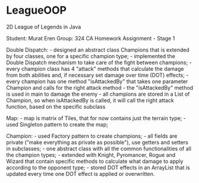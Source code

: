 # LeagueOOP
2D League of Legends in Java


Student: Murat Eren
Group: 324 CA
			Homework Assignment - Stage 1

Double Dispatch:
	- designed an abstract class Champions that is extended by four classes,
	one for a specific champion type;
	- implemented the Double Dispatch mechanism to take care of the 
	fight between champions;
	- every champion class has 4 "attack" methods that calculate the damage from
	both abilities and, if necessary set damage over time (DOT) effects;
	- every champion has one method "isAttackedBy" that takes one parameter
	Champion and calls for the right attack method
	- the "isAttackedBy" method is used in main to damage the enemy
	- all champions are stored in a List of Champion, so when isAttackedBy
	is called, it will call the right attack function, based on the specific subclass

Map:
	- map is matrix of Tiles, that for now contains just the terrain type;
	- used Singleton pattern to create the map;
	
Champion:
	- used Factory pattern to create champions;
	- all fields are private ("make everything as private as possible"), use
	getters and setters in subclasses;
	- one abstract class with all the common functionalities of all the champion
	types;
	- extended with Knight, Pyromancer, Rogue and Wizard that contain specific
	methods to calculate what damage to apply according to the opponent type;
	- stored DOT effects in an ArrayList that is updated every time one DOT effect
	is applied or overwritten.

